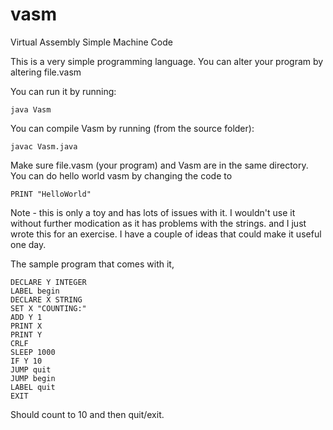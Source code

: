 # vasm
Virtual Assembly Simple Machine Code

This is a very simple programming language. You can alter your program by altering file.vasm

You can run it by running: 
```
java Vasm
```

You can compile Vasm by running (from the source folder):
```
javac Vasm.java
```

Make sure file.vasm (your program) and Vasm are in the same directory. You can do hello world vasm by changing the code to

```
PRINT "HelloWorld"
```

Note - this is only a toy and has lots of issues with it. I wouldn't use it without further modication as it has problems with the strings. and I just wrote
this for an exercise. I have a couple of ideas that could make it useful one day.

The sample program that comes with it, 

```
DECLARE Y INTEGER
LABEL begin
DECLARE X STRING
SET X "COUNTING:"
ADD Y 1
PRINT X
PRINT Y
CRLF
SLEEP 1000
IF Y 10
JUMP quit
JUMP begin
LABEL quit
EXIT
```

Should count to 10 and then quit/exit.
